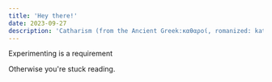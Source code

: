 ```yaml
---
title: 'Hey there!'
date: 2023-09-27
description: 'Catharism (from the Ancient Greek:καθαροί, romanized: katharoi, "the pure ones" -καθαροί.) was a Christian dualist or Gnostic movement between the 12th and 14th centuries which thrived in Southern Europe, particularly in northern Italy and southern France.  '
---
```


Experimenting is a requirement
<!--more-->
Otherwise you're stuck reading.